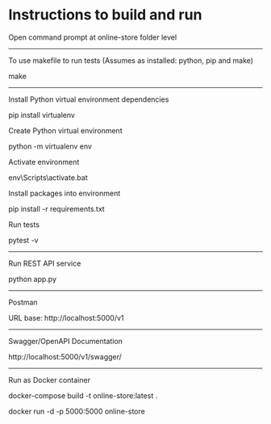 # Instructions to build and run

Open command prompt at online-store folder level

****************************************************************************

To use makefile to run tests (Assumes as installed: python, pip and make)

make

****************************************************************************

Install Python virtual environment dependencies

pip install virtualenv

Create Python virtual environment

python -m virtualenv env

Activate environment

env\Scripts\activate.bat

Install packages into environment

pip install -r requirements.txt

Run tests

pytest -v

****************************************************************************

Run REST API service

python app.py

****************************************************************************

Postman

URL base: http://localhost:5000/v1

****************************************************************************

Swagger/OpenAPI Documentation

http://localhost:5000/v1/swagger/

****************************************************************************

Run as Docker container

docker-compose build -t online-store:latest .

docker run -d -p 5000:5000 online-store
